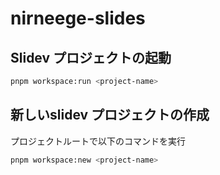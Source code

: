 # nirneege-slides

## Slidev プロジェクトの起動

```bash
pnpm workspace:run <project-name>
```

## 新しいslidev プロジェクトの作成

プロジェクトルートで以下のコマンドを実行

```bash
pnpm workspace:new <project-name>
```
